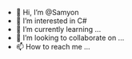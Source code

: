 - 👋 Hi, I’m @Samyon
- 👀 I’m interested in C#
- 🌱 I’m currently learning ...
- 💞️ I’m looking to collaborate on ...
- 📫 How to reach me ...

<!---
Samyon/Samyon is a ✨ special ✨ repository because its `README.md` (this file) appears on your GitHub profile.
You can click the Preview link to take a look at your changes.
--->
